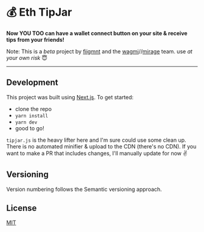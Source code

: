 # 💰 Eth TipJar

**Now YOU TOO can have a wallet connect button on your site & receive tips from your friends!**

Note: This is a *beta* project by [fiigmnt](https://twitter.com/fiigmnt) and the [wagmi](https://weallgonnamake.it)//[mirage](https://mirage.wtf) team. use *at your own risk* 😇

---

## Development

This project was built using [Next.js](https://nextjs.org/). 
To get started:

- clone the repo
- `yarn install`
- `yarn dev`
- good to go!

`tipjar.js` is the heavy lifter here and I'm sure could use some clean up. There is no automated minifier & upload to the CDN (there's no CDN). If you want to make a PR that includes changes, I'll manually update for now ✌️

## Versioning

Version numbering follows the Semantic versioning approach.

## License

[MIT](https://opensource.org/licenses/MIT)
